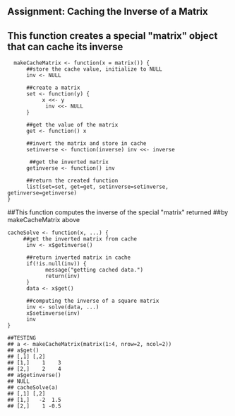 ## Assignment: Caching the Inverse of a Matrix
## This function creates a special "matrix" object that can cache its inverse


      makeCacheMatrix <- function(x = matrix()) {
          ##store the cache value, initialize to NULL
          inv <- NULL
      
          ##create a matrix
          set <- function(y) {
               x <<- y
                inv <<- NULL
          }
      
          ##get the value of the matrix
          get <- function() x
      
          ##invert the matrix and store in cache
          setinverse <- function(inverse) inv <<- inverse
      
           ##get the inverted matrix
          getinverse <- function() inv
      
          ##return the created function
          list(set=set, get=get, setinverse=setinverse, getinverse=getinverse)
    }


##This function computes the inverse of the special "matrix" returned
##by makeCacheMatrix above

    cacheSolve <- function(x, ...) {
         ##get the inverted matrix from cache
          inv <- x$getinverse()
      
          ##return inverted matrix in cache
          if(!is.null(inv)) {
                message("getting cached data.")
                return(inv)
          }
          data <- x$get()
      
          ##computing the inverse of a square matrix
          inv <- solve(data, ...)
          x$setinverse(inv)
          inv
    }

    ##TESTING
    ## a <- makeCacheMatrix(matrix(1:4, nrow=2, ncol=2))
    ## a$get()
    ## [,1] [,2]
    ## [1,]    1    3
    ## [2,]    2    4
    ## a$getinverse()
    ## NULL
    ## cacheSolve(a)
    ## [,1] [,2]
    ## [1,]   -2  1.5
    ## [2,]    1 -0.5


